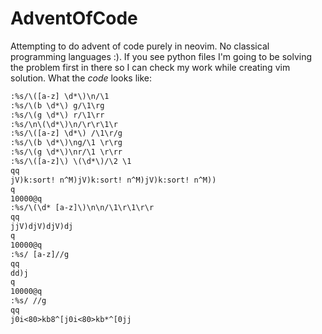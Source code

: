 ﻿# AdventOfCode
Attempting to do advent of code purely in neovim. No classical programming languages :). If you see python files I'm going to be solving the problem first in there so I can check my work while creating vim solution. What the *code* looks like:
```txt
:%s/\([a-z] \d*\)\n/\1 
:%s/\(b \d*\) g/\1\rg
:%s/\(g \d*\) r/\1\rr
:%s/\n\(\d*\)\n/\r\r\1\r
:%s/\([a-z] \d*\) /\1\r/g
:%s/\(b \d*\)\ng/\1 \r\rg
:%s/\(g \d*\)\nr/\1 \r\rr
:%s/\([a-z]\) \(\d*\)/\2 \1
qq
jV)k:sort! n^M)jV)k:sort! n^M)jV)k:sort! n^M))
q
10000@q
:%s/\(\d* [a-z]\)\n\n/\1\r\1\r\r
qq
jjV)djV)djV)dj
q
10000@q
:%s/ [a-z]//g
qq
dd)j
q
10000@q
:%s/ //g
qq
j0i<80>kb8^[j0i<80>kb*^[0jj
```
